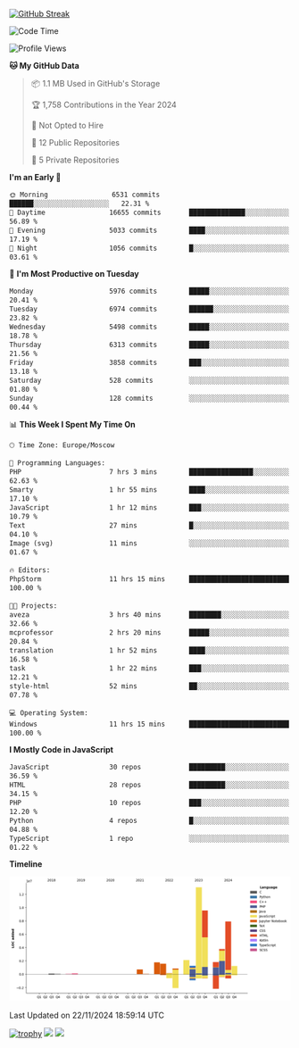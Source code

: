 [![GitHub Streak](https://github-readme-streak-stats.herokuapp.com/?user=yogik10)](https://git.io/streak-stats)
<!--START_SECTION:waka-->
![Code Time](http://img.shields.io/badge/Code%20Time-1%2C007%20hrs%203%20mins-blue)

![Profile Views](http://img.shields.io/badge/Profile%20Views-0-blue)

**🐱 My GitHub Data** 

> 📦 1.1 MB Used in GitHub's Storage 
 > 
> 🏆 1,758 Contributions in the Year 2024
 > 
> 🚫 Not Opted to Hire
 > 
> 📜 12 Public Repositories 
 > 
> 🔑 5 Private Repositories 
 > 
**I'm an Early 🐤** 

```text
🌞 Morning                6531 commits        ██████░░░░░░░░░░░░░░░░░░░   22.31 % 
🌆 Daytime                16655 commits       ██████████████░░░░░░░░░░░   56.89 % 
🌃 Evening                5033 commits        ████░░░░░░░░░░░░░░░░░░░░░   17.19 % 
🌙 Night                  1056 commits        █░░░░░░░░░░░░░░░░░░░░░░░░   03.61 % 
```
📅 **I'm Most Productive on Tuesday** 

```text
Monday                   5976 commits        █████░░░░░░░░░░░░░░░░░░░░   20.41 % 
Tuesday                  6974 commits        ██████░░░░░░░░░░░░░░░░░░░   23.82 % 
Wednesday                5498 commits        █████░░░░░░░░░░░░░░░░░░░░   18.78 % 
Thursday                 6313 commits        █████░░░░░░░░░░░░░░░░░░░░   21.56 % 
Friday                   3858 commits        ███░░░░░░░░░░░░░░░░░░░░░░   13.18 % 
Saturday                 528 commits         ░░░░░░░░░░░░░░░░░░░░░░░░░   01.80 % 
Sunday                   128 commits         ░░░░░░░░░░░░░░░░░░░░░░░░░   00.44 % 
```


📊 **This Week I Spent My Time On** 

```text
🕑︎ Time Zone: Europe/Moscow

💬 Programming Languages: 
PHP                      7 hrs 3 mins        ████████████████░░░░░░░░░   62.63 % 
Smarty                   1 hr 55 mins        ████░░░░░░░░░░░░░░░░░░░░░   17.10 % 
JavaScript               1 hr 12 mins        ███░░░░░░░░░░░░░░░░░░░░░░   10.79 % 
Text                     27 mins             █░░░░░░░░░░░░░░░░░░░░░░░░   04.10 % 
Image (svg)              11 mins             ░░░░░░░░░░░░░░░░░░░░░░░░░   01.67 % 

🔥 Editors: 
PhpStorm                 11 hrs 15 mins      █████████████████████████   100.00 % 

🐱‍💻 Projects: 
aveza                    3 hrs 40 mins       ████████░░░░░░░░░░░░░░░░░   32.66 % 
mcprofessor              2 hrs 20 mins       █████░░░░░░░░░░░░░░░░░░░░   20.84 % 
translation              1 hr 52 mins        ████░░░░░░░░░░░░░░░░░░░░░   16.58 % 
task                     1 hr 22 mins        ███░░░░░░░░░░░░░░░░░░░░░░   12.21 % 
style-html               52 mins             ██░░░░░░░░░░░░░░░░░░░░░░░   07.78 % 

💻 Operating System: 
Windows                  11 hrs 15 mins      █████████████████████████   100.00 % 
```

**I Mostly Code in JavaScript** 

```text
JavaScript               30 repos            █████████░░░░░░░░░░░░░░░░   36.59 % 
HTML                     28 repos            █████████░░░░░░░░░░░░░░░░   34.15 % 
PHP                      10 repos            ███░░░░░░░░░░░░░░░░░░░░░░   12.20 % 
Python                   4 repos             █░░░░░░░░░░░░░░░░░░░░░░░░   04.88 % 
TypeScript               1 repo              ░░░░░░░░░░░░░░░░░░░░░░░░░   01.22 % 
```



**Timeline**

![Lines of Code chart](https://raw.githubusercontent.com/Yogik10/Yogik10/main/assets/bar_graph.png)


 Last Updated on 22/11/2024 18:59:14 UTC
<!--END_SECTION:waka-->
[![trophy](https://github-profile-trophy.vercel.app/?username=yogik10)](https://github.com/ryo-ma/github-profile-trophy)
![](https://github-profile-summary-cards.vercel.app/api/cards/profile-details?username=yogik10&theme=solarized_dark)
![](https://github-profile-summary-cards.vercel.app/api/cards/most-commit-language?username=yogik10&theme=solarized_dark)


